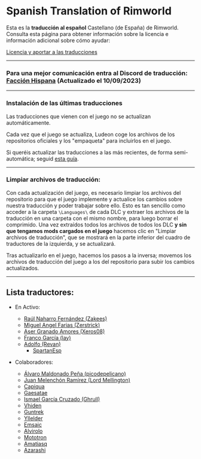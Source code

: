# Spanish Translation of Rimworld
Esta es la **traducción al español** Castellano (de España) de Rimworld.
Consulta esta página para obtener información sobre la licencia e información adicional sobre cómo ayudar:

[Licencia y aportar a las traducciones](http://ludeon.com/forums/index.php?topic=2933.0)


---
### Para una mejor comunicación entra al Discord de traducción: [Facción Hispana](https://discord.gg/EjK52KM) (Actualizado el 10/09/2023) 

---
### Instalación de las últimas traducciones
Las traducciones que vienen con el juego no se actualizan automáticamente.

Cada vez que el juego se actualiza, Ludeon coge los archivos de los repositorios oficiales y los "empaqueta" para incluirlos en el juego.

Si queréis actualizar las traducciones a las más recientes, de forma semi-automática; seguid [esta guía](Instalar/InstallGuide.md).

---
### Limpiar **archivos de traducción**:
Con cada actualización del juego, es necesario limpiar los archivos del repositorio para que el juego implemente y actualice los cambios sobre nuestra traducción y poder trabajar sobre ello. 
Esto es tan sencillo como acceder a la carpeta `\Languages\` de cada DLC y extraer los archivos de la traducción en una carpeta con el mismo nombre, para luego borrar el comprimido. Una vez extraídos todos los archivos de todos los DLC **y sin que tengamos mods cargados en el juego** hacemos clic en "Limpiar archivos de traducción", que se mostrará en la parte inferior del cuadro de traductores de la izquierda, y se actualizará.

Tras actualizarlo en el juego, hacemos los pasos a la inversa; movemos los archivos de traducción del juego a los del repositorio para subir los cambios actualizados.

---
## Lista  traductores:
* En Activo:
	* [Raúl Naharro Fernández (Zakees)](https://github.com/Zakees)
	* [Miguel Angel Farias (Zerstrick)](https://github.com/Zerstrick)
	* [Aser Granado Amores (Xeros08)](https://github.com/Xeros08)
	* [Franco García (lay)](https://github.com/notfraaan)
	* [Adolfo (Revan)](https://github.com/revanfischer)
        * [SpartanEsp](https://github.com/SpartanEsp)

* Colaboradores:
	* [Álvaro Maldonado Peña (picodepelicano)](https://github.com/picodepelicano)
	* [Juan Melenchón Ramírez (Lord Mellington)](https://github.com/LordMellington)
	* [Capiqua](https://github.com/capiqua)
	* [Gaesatae](https://github.com/Gaesatae) 
	* [Ismael García Cruzado (Ghrull)](https://github.com/Ghrull)
	* [Vhiden](https://github.com/Vhiden)
	* [Guntrek](https://github.com/Guntrek)
	* [Yllelder](https://github.com/Yllelder)
	* [Emsaic](https://github.com/Emsaic)
	* [Alvirolo](https://github.com/Alvirolo)
	* [Mototron](https://github.com/Mototron)
	* [Amatiasq](https://github.com/amatiasq)
	* [Azarashi](https://github.com/AzarashiEsp)
